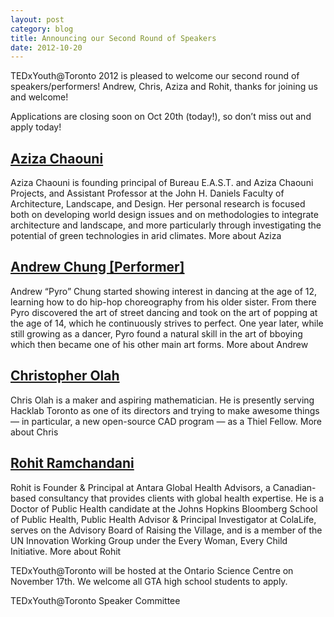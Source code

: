 ```yaml
---
layout: post
category: blog
title: Announcing our Second Round of Speakers
date: 2012-10-20
---
```


TEDxYouth@Toronto 2012 is pleased to welcome our second round of speakers/performers!  Andrew, Chris, Aziza and Rohit, thanks for joining us and welcome!

Applications are closing soon on Oct 20th (today!), so don’t miss out and apply today!

## [Aziza Chaouni](http://tedxyouthtoronto.ca/speaker/aziza-chaouni/)

Aziza Chaouni is founding principal of Bureau E.A.S.T. and Aziza Chaouni Projects, and Assistant Professor at the John H. Daniels Faculty of Architecture, Landscape, and Design. Her personal research is focused both on developing world design issues and on methodologies to integrate architecture and landscape, and more particularly through investigating the potential of green technologies in arid climates.
More about Aziza


## [Andrew Chung [Performer]](http://tedxyouthtoronto.ca/speaker/andrew-pyro-chung/)

Andrew “Pyro” Chung started showing interest in dancing at the age of 12, learning how to do hip-hop choreography from his older sister. From there Pyro discovered the art of street dancing and took on the art of popping at the age of 14, which he continuously strives to perfect. One year later, while still growing as a dancer, Pyro found a natural skill in the art of bboying which then became one of his other main art forms.
More about Andrew


## [Christopher Olah](http://tedxyouthtoronto.ca/speaker/christopher-olah/)

Chris Olah is a maker and aspiring mathematician. He is presently serving Hacklab Toronto as one of its directors and trying to make awesome things — in particular, a new open-source CAD program — as a Thiel Fellow.
More about Chris


## [Rohit Ramchandani](http://tedxyouthtoronto.ca/speaker/rohit-ramchandani/)

Rohit is Founder & Principal at Antara Global Health Advisors, a Canadian-based consultancy that provides clients with global health expertise. He is a Doctor of Public Health candidate at the Johns Hopkins Bloomberg School of Public Health, Public Health Advisor & Principal Investigator at ColaLife, serves on the Advisory Board of Raising the Village, and is a member of the UN Innovation Working Group under the Every Woman, Every Child Initiative.
More about Rohit



TEDxYouth@Toronto will be hosted at the Ontario Science Centre on November 17th. We welcome all GTA high school students to apply.

TEDxYouth@Toronto
Speaker Committee
